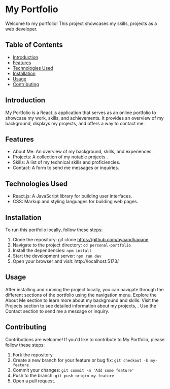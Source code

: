 # My Portfolio
Welcome to my portfolio! This project showcases my skills, projects as a web developer.


## Table of Contents
- [Introduction](#introduction)
- [Features](#features)
- [Technologies Used](#technologies-used)
- [Installation](#installation)
- [Usage](#usage)
- [Contributing](#contributing)

## Introduction
My Portfolio is a React.js application that serves as an online portfolio to showcase my work, skills, and achievements. It provides an overview of my background, displays my projects, and offers a way to contact me.

## Features
- About Me: An overview of my background, skills, and experiences.
- Projects: A collection of my notable projects .
- Skills: A list of my technical skills and proficiencies.
- Contact: A form to send me messages or inquiries.

## Technologies Used
- React.js: A JavaScript library for building user interfaces.
- CSS: Markup and styling languages for building web pages.


## Installation
To run this portfolio locally, follow these steps:

1. Clone the repository: git clone https://github.com/ayaandhaqane
2. Navigate to the project directory: `cd personal-portfolio`
3. Install the dependencies: `npm install`
4. Start the development server: `npm run dev`
5. Open your browser and visit: http://localhost:5173/

## Usage
After installing and running the project locally, you can navigate through the different sections of the portfolio using the navigation menu. Explore the About Me section to learn more about my background and skills. Visit the Projects section to see detailed information about my projects, . Use the Contact section to send me a message or inquiry.

## Contributing
Contributions are welcome! If you'd like to contribute to My Portfolio, please follow these steps:

1. Fork the repository.
2. Create a new branch for your feature or bug fix: `git checkout -b my-feature`
3. Commit your changes: `git commit -m 'Add some feature'`
4. Push to the branch: `git push origin my-feature`
5. Open a pull request.

